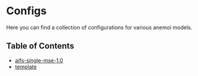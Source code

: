 # Configs

Here you can find a collection of configurations for various anemoi models.

<!-- CONTENTS:START -->
<!-- Updated:Thu Feb 20 15:33:01 UTC 2025 -->
## Table of Contents

- [aifs-single-mse-1.0](/configs/aifs/aifs-single-mse-1.0)
- [template](/configs/template)
<!-- CONTENTS:END -->
